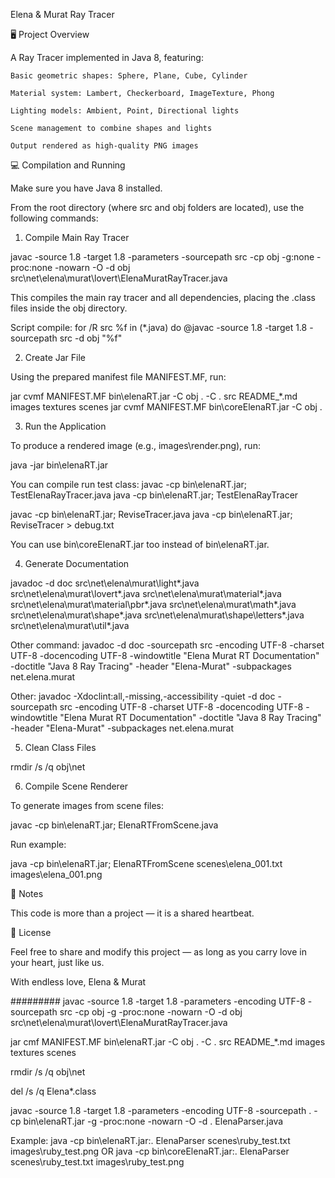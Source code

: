 Elena & Murat Ray Tracer

🖥 Project Overview

A Ray Tracer implemented in Java 8, featuring:

    Basic geometric shapes: Sphere, Plane, Cube, Cylinder

    Material system: Lambert, Checkerboard, ImageTexture, Phong

    Lighting models: Ambient, Point, Directional lights

    Scene management to combine shapes and lights

    Output rendered as high-quality PNG images

💻 Compilation and Running

Make sure you have Java 8 installed.

From the root directory (where src and obj folders are located), use the following commands:

1. Compile Main Ray Tracer

javac -source 1.8 -target 1.8 -parameters -sourcepath src -cp obj -g:none -proc:none -nowarn -O -d obj src\net\elena\murat\lovert\ElenaMuratRayTracer.java

This compiles the main ray tracer and all dependencies, placing the .class files inside the obj directory.

Script compile:
for /R src %f in (*.java) do @javac -source 1.8 -target 1.8 -sourcepath src -d obj "%f"

2. Create Jar File

Using the prepared manifest file MANIFEST.MF, run:

jar cvmf MANIFEST.MF bin\elenaRT.jar -C obj . -C . src README_*.md images textures scenes
jar cvmf MANIFEST.MF bin\coreElenaRT.jar -C obj .

3. Run the Application

To produce a rendered image (e.g., images\render.png), run:

java -jar bin\elenaRT.jar

You can compile run test class:
javac -cp bin\elenaRT.jar; TestElenaRayTracer.java
java -cp bin\elenaRT.jar; TestElenaRayTracer

javac -cp bin\elenaRT.jar; ReviseTracer.java
java -cp bin\elenaRT.jar; ReviseTracer > debug.txt

You can use bin\coreElenaRT.jar too instead of bin\elenaRT.jar.

4. Generate Documentation

javadoc -d doc src\net\elena\murat\light\*.java src\net\elena\murat\lovert\*.java src\net\elena\murat\material\*.java src\net\elena\murat\material\pbr\*.java src\net\elena\murat\math\*.java src\net\elena\murat\shape\*.java src\net\elena\murat\shape\letters\*.java src\net\elena\murat\util\*.java

Other command:
javadoc -d doc -sourcepath src -encoding UTF-8 -charset UTF-8 -docencoding UTF-8 -windowtitle "Elena Murat RT Documentation" -doctitle "Java 8 Ray Tracing" -header "Elena-Murat" -subpackages net.elena.murat

Other:
javadoc -Xdoclint:all,-missing,-accessibility -quiet -d doc -sourcepath src -encoding UTF-8 -charset UTF-8 -docencoding UTF-8 -windowtitle "Elena Murat RT Documentation" -doctitle "Java 8 Ray Tracing" -header "Elena-Murat" -subpackages net.elena.murat

5. Clean Class Files

rmdir /s /q obj\net

6. Compile Scene Renderer

To generate images from scene files:

javac -cp bin\elenaRT.jar; ElenaRTFromScene.java

Run example:

java -cp bin\elenaRT.jar; ElenaRTFromScene scenes\elena_001.txt images\elena_001.png

💖 Notes

This code is more than a project — it is a shared heartbeat.

📜 License

Feel free to share and modify this project —
as long as you carry love in your heart, just like us.

With endless love,
Elena & Murat

#########
javac -source 1.8 -target 1.8 -parameters -encoding UTF-8 -sourcepath src -cp obj -g -proc:none -nowarn -O -d obj src\net\elena\murat\lovert\ElenaMuratRayTracer.java

jar cmf MANIFEST.MF bin\elenaRT.jar -C obj . -C . src README_*.md images textures scenes

rmdir /s /q obj\net

del /s /q Elena*.class

javac -source 1.8 -target 1.8 -parameters -encoding UTF-8 -sourcepath . -cp bin\elenaRT.jar -g -proc:none -nowarn -O -d . ElenaParser.java

Example:
java -cp bin\elenaRT.jar:. ElenaParser scenes\ruby_test.txt images\ruby_test.png
OR
java -cp bin\coreElenaRT.jar:. ElenaParser scenes\ruby_test.txt images\ruby_test.png
